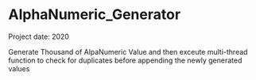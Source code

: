 # AlphaNumeric_Generator

Project date: 2020

Generate Thousand of AlpaNumeric Value and then exceute multi-thread function to check for duplicates before appending the newly generated values
